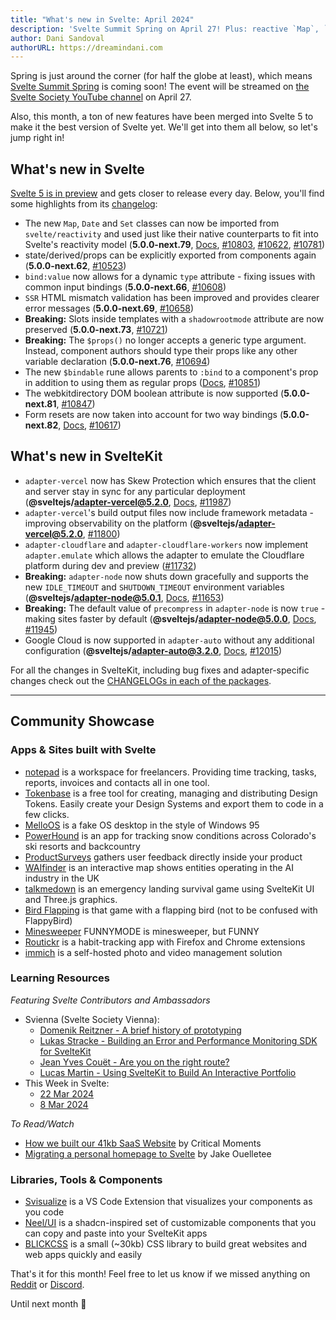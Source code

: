 ```yaml
---
title: "What's new in Svelte: April 2024"
description: 'Svelte Summit Spring on April 27! Plus: reactive `Map`, `Date` and `Set`'
author: Dani Sandoval
authorURL: https://dreamindani.com
---
```


Spring is just around the corner (for half the globe at least), which means [Svelte Summit Spring](https://www.sveltesummit.com/) is coming soon! The event will be streamed on [the Svelte Society YouTube channel](https://youtube.com/sveltesociety) on April 27.

Also, this month, a ton of new features have been merged into Svelte 5 to make it the best version of Svelte yet. We'll get into them all below, so let's jump right in!

## What's new in Svelte

[Svelte 5 is in preview](https://svelte-5-preview.vercel.app/docs/introduction) and gets closer to release every day. Below, you'll find some highlights from its [changelog](https://github.com/sveltejs/svelte/blob/main/packages/svelte/CHANGELOG.md):

- The new `Map`, `Date` and `Set` classes can now be imported from `svelte/reactivity` and used just like their native counterparts to fit into Svelte's reactivity model (**5.0.0-next.79**, [Docs](https://svelte-5-preview.vercel.app/docs/runes#state-frozen-reactive-map-set-and-date), [#10803](https://github.com/sveltejs/svelte/pull/10803), [#10622](https://github.com/sveltejs/svelte/pull/10622), [#10781](https://github.com/sveltejs/svelte/pull/10781))
- state/derived/props can be explicitly exported from components again (**5.0.0-next.62**, [#10523](https://github.com/sveltejs/svelte/pull/10523))
- `bind:value` now allows for a dynamic `type` attribute - fixing issues with common input bindings (**5.0.0-next.66**, [#10608](https://github.com/sveltejs/svelte/pull/10608))
- `SSR` HTML mismatch validation has been improved and provides clearer error messages (**5.0.0-next.69**, [#10658](https://github.com/sveltejs/svelte/pull/10658))
- **Breaking:** Slots inside templates with a `shadowrootmode` attribute are now preserved (**5.0.0-next.73**, [#10721](https://github.com/sveltejs/svelte/pull/10721))
- **Breaking:** The `$props()` no longer accepts a generic type argument. Instead, component authors should type their props like any other variable declaration (**5.0.0-next.76**, [#10694](https://github.com/sveltejs/svelte/pull/10694))
- The new `$bindable` rune allows parents to `:bind` to a component's prop in addition to using them as regular props ([Docs](https://svelte-5-preview.vercel.app/docs/runes#props-bindable), [#10851](https://github.com/sveltejs/svelte/pull/10851))
- The webkitdirectory DOM boolean attribute is now supported (**5.0.0-next.81**, [#10847](https://github.com/sveltejs/svelte/pull/10847))
- Form resets are now taken into account for two way bindings (**5.0.0-next.82**, [Docs](https://svelte-5-preview.vercel.app/docs/breaking-changes#other-breaking-changes-bindings-now-react-to-form-resets), [#10617](https://github.com/sveltejs/svelte/pull/10617))

## What's new in SvelteKit

- `adapter-vercel` now has Skew Protection which ensures that the client and server stay in sync for any particular deployment (**@sveltejs/adapter-vercel@5.2.0**, [Docs](https://vercel.com/docs/deployments/skew-protection), [#11987](https://github.com/sveltejs/kit/pull/11987))
- `adapter-vercel`'s build output files now include framework metadata - improving observability on the platform (**@sveltejs/adapter-vercel@5.2.0**, [#11800](https://github.com/sveltejs/kit/pull/11800))
- `adapter-cloudflare` and `adapter-cloudflare-workers` now implement `adapter.emulate` which allows the adapter to emulate the Cloudflare platform during dev and preview ([#11732](https://github.com/sveltejs/kit/pull/11732))
- **Breaking:** `adapter-node` now shuts down gracefully and supports the new `IDLE_TIMEOUT` and `SHUTDOWN_TIMEOUT` environment variables (**@sveltejs/adapter-node@5.0.1**, [Docs](https://svelte.dev/docs/kit/adapter-node#environment-variables-shutdown-timeout), [#11653](https://github.com/sveltejs/kit/pull/11653))
- **Breaking:** The default value of `precompress` in `adapter-node` is now `true` - making sites faster by default (**@sveltejs/adapter-node@5.0.0**, [Docs](https://svelte.dev/docs/kit/adapter-node#options-precompress), [#11945](https://github.com/sveltejs/kit/pull/11945))
- Google Cloud is now supported in `adapter-auto` without any additional configuration (**@sveltejs/adapter-auto@3.2.0**, [Docs](https://svelte.dev/docs/kit/adapter-auto), [#12015](https://github.com/sveltejs/kit/pull/12015))

For all the changes in SvelteKit, including bug fixes and adapter-specific changes check out the [CHANGELOGs in each of the packages](https://github.com/sveltejs/kit/tree/f1e73c2fe54280d254a1bdfba430a678f4db527a/packages).

---

## Community Showcase

### Apps & Sites built with Svelte

- [notepad](https://www.usenotepad.com/) is a workspace for freelancers. Providing time tracking, tasks, reports, invoices and contacts all in one tool.
- [Tokenbase](https://github.com/mateoroldos/tokenbase) is a free tool for creating, managing and distributing Design Tokens. Easily create your Design Systems and export them to code in a few clicks.
- [MelloOS](https://mellobacon.github.io/mello_os/) is a fake OS desktop in the style of Windows 95
- [PowerHound](https://powderhound.io/) is an app for tracking snow conditions across Colorado's ski resorts and backcountry
- [ProductSurveys](https://productsurveys.io/) gathers user feedback directly inside your product
- [WAIfinder](https://github.com/nestauk/dsp_waifinder) is an interactive map shows entities operating in the AI industry in the UK
- [talkmedown](https://talkmedown.net/) is an emergency landing survival game using SvelteKit UI and Three.js graphics.
- [Bird Flapping](https://github.com/zonetecde/bird-flapping) is that game with a flapping bird (not to be confused with FlappyBird)
- [Minesweeper](https://codeberg.org/wires5210/minesweeper-funnymode) FUNNYMODE is minesweeper, but FUNNY
- [Routickr](https://www.routickr.com/) is a habit-tracking app with Firefox and Chrome extensions
- [immich](https://immich.app/) is a self-hosted photo and video management solution

### Learning Resources

_Featuring Svelte Contributors and Ambassadors_

- Svienna (Svelte Society Vienna):
  - [Domenik Reitzner - A brief history of prototyping](https://www.youtube.com/watch?v=auqkebVQYXE)
  - [Lukas Stracke - Building an Error and Performance Monitoring SDK for SvelteKit](https://www.youtube.com/watch?v=N8Hs-LVL_f8)
  - [Jean Yves Couët - Are you on the right route? ](https://www.youtube.com/watch?v=K8sKpMSCOiE)
  - [Lucas Martin - Using SvelteKit to Build An Interactive Portfolio](https://www.youtube.com/watch?v=wAttcVDP4Ec)
- This Week in Svelte:
  - [22 Mar 2024](https://www.youtube.com/watch?v=QiAMLIyM894)
  - [8 Mar 2024](https://www.youtube.com/watch?v=_vQVkOa5K-s)

_To Read/Watch_

- [How we built our 41kb SaaS Website](https://criticalmoments.io/blog/how_we_built_our_marketing_page) by Critical Moments
- [Migrating a personal homepage to Svelte](https://jakeout.com/posts/2024-03-04-svelte) by Jake Ouelletee

### Libraries, Tools & Components

- [Svisualize](https://svisualize.dev/) is a VS Code Extension that visualizes your components as you code
- [Neel/UI](https://github.com/aidan-neel/neel-ui) is a shadcn-inspired set of customizable components that you can copy and paste into your SvelteKit apps
- [BLICKCSS](https://blick.netlify.app/) is a small (~30kb) CSS library to build great websites and web apps quickly and easily

That's it for this month! Feel free to let us know if we missed anything on [Reddit](https://www.reddit.com/r/sveltejs/) or [Discord](https://discord.gg/svelte).

Until next month 👋
